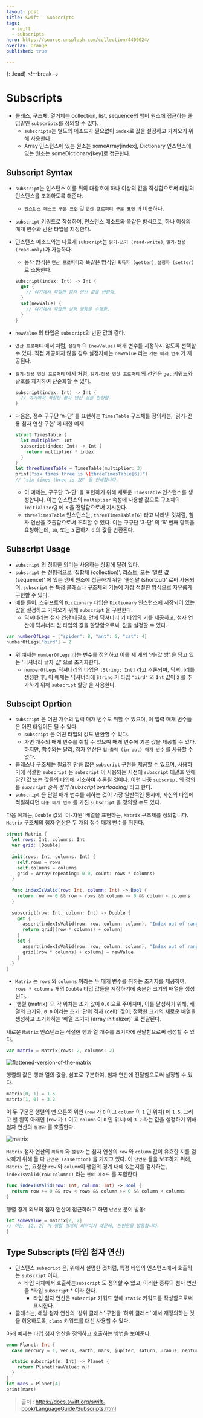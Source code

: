 ```yaml
---
layout: post
title: Swift - Subscripts
tags:
  - swift
  - subscripts
hero: https://source.unsplash.com/collection/4409024/
overlay: orange
published: true

---
```


{: .lead}
<!–-break-–>

# Subscripts 

- 클래스, 구조체, 열거체는 collection, list, sequence의 맴버 원소에 접근하는 줄임말인 `subscripts`를 정의할 수 있다.
  - `subscripts`는 별도의 메소드가 필요없이 `index`로 값을 설정하고 가져오기 위해 사용한다.
  - Array 인스턴스에 있는 원소는 someArray[index], Dictionary 인스턴스에 있는 원소는 someDictionary[key]로 접근한다.



## Subscript Syntax

- `subscript`는 인스턴스 이름 뒤의 대괄호에 하나 이상의 값을 작성함으로써 타입의 인스턴스를 조회하도록 해준다.

  - `안스턴스 메소드 구문 표현` 및 `연산 프로퍼티 구문 표현` 과 비슷하다.

- `subscript` 키워드로 작성하며, 인스턴스 메소드와 똑같은 방식으로, 하나 이상의 매개 변수와 반환 타입을 지정한다.

- 인스턴스 메소드와는 다르게 `subscript`는 `읽기-쓰기 (read-write)`, `읽기-전용 (read-only)`가 가능하다.

  - 동작 방식은 `연산 프로퍼티`과 똑같은 방식인 `획득자 (getter)`, `설정자 (setter)`로 소통한다. 

  ```swift
  subscript(index: Int) -> Int {  
    get {
      // 여기에서 적절한 첨자 연산 값을 반환함.
    }
    set(newValue) {
      // 여기에서 적합한 설정 행동을 수행함.
    }
  }
  ```

- `newValue` 의 타입은 `subscript`의 반환 값과 같다. 

- `연산 프로퍼티` 에서 처럼, `설정자` 의 `(newValue)` 매개 변수를 지정하지 않도록 선택할 수 있다. 직접 제공하지 않을 경우 설정자에는 `newValue` 라는 `기본 매개 변수` 가 제공된다.

- `읽기-전용 연산 프로퍼티` 에서 처럼, `읽기-전용 연산 프로퍼티` 의 선언은 `get` 키워드와 괄호를 제거하여 단순화할 수 있다.

  ```swift
  subscript(index: Int) -> Int {
    // 여기에서 적절한 첨자 연산 값을 반환함.
  }
  ```

- 다음은, 정수 구구단 ‘n-단’ 를 표현하는 `TimesTable` 구조체를 정의하는, ‘읽기-전용 첨자 연산 구현’ 에 대한 예제

  ```swift
  struct TimesTable {
    let multiplier: Int
    subscript(index: Int) -> Int {
      return multiplier * index
    }
  }
  let threeTimesTable = TimesTable(multiplier: 3)
  print("six times three is \(threeTimesTable[6])")
  // "six times three is 18" 을 인쇄합니다.
  ```

  - 이 예제는, 구구단 ‘3-단’ 을 표현하기 위해 새로운 `TimesTable` 인스턴스를 생성합니다. 이는 인스턴스의 `multiplier` 속성에 사용할 값으로 구조체의 `initializer`[3](https://xho95.github.io/swift/language/grammar/subscripts/2020/03/30/Subscripts.html#fn:initializer) 에 `3` 을 전달함으로써 지시한다.
  - `threeTimesTable` 인스턴스는, `threeTimesTable[6]` 라고 나타낸 것처럼, 첨자 연산을 호출함으로써 조회할 수 있다. 이는 구구단 ‘3-단’ 의 ‘6’ 번째 항목을 요청하는데, `18`, 또는 `3` 곱하기 `6` 의 값을 반환된다.
  
  

## Subscript Usage

-  `subscript` 의 정확한 의미는 사용하는 상황에 달려 있다. 
  - `subscript` 는 전형적으로 ‘집합체 (collection)’, 리스트, 또는 ‘일련 값 (sequence)’ 에 있는 멤버 원소에 접근하기 위한 ‘줄임말 (shortcut)’ 로써 사용되며, `subscript` 는 특정 클래스나 구조체의 기능에 가장 적절한 방식으로 자유롭게 구현할 수 있다.
- 예를 들어, 스위프트의 `Dictionary` 타입은 `Dictionary` 인스턴스에 저장되어 있는 값을 설정하고 가져오기 위해 `subscript` 을 구현한다.
  - 딕셔너리는 첨자 연산 대괄호 안에 딕셔너리 키 타입의 키를 제공하고, 첨자 연산에 딕셔너리 값 타입의 값을 할당함으로써, 값을 설정할 수 있다.

```swift
var numberOfLegs = ["spider": 8, "ant": 6, "cat": 4]
numberOfLegs["bird"] = 2
```

- 위 예제는 `numberOfLegs` 라는 변수를 정의하고 이를 세 개의 ‘키-값 쌍’ 을 담고 있는 ‘딕셔너리 글자 값’ 으로 초기화한다.
  -  `numberOfLegs` 딕셔너리의 타입은 `[String: Int]` 라고 추론되며, 딕셔너리를 생성한 후, 이 예제는 딕셔너리에 `String` 키 타입 `"bird"` 와 `Int` 값이 `2` 를 추가하기 위해 `subscript`  할당 을 사용한다.



## Subscipt Oprtion

- `subscript` 은 어떤 개수의 입력 매개 변수도 취할 수 있으며, 이 입력 매개 변수들은 어떤 타입이든 될 수 있다. 
  - `subscript` 은 어떤 타입의 값도 반환할 수 있다.
  - 가변 개수의 매개 변수를 취할 수 있으며 매개 변수에 기본 값을 제공할 수 있다. 하지만, 함수와는 달리, 첨자 연산은 `입-출력 (in-out) 매개 변수` 를 사용할 수 없다.
- 클래스나 구조체는 필요한 만큼 많은 `subscript`  구현을 제공할 수 있으며, 사용하기에 적절한 `subscript` 은 `subscript` 이 사용되는 시점에 `subscript`  대괄호 안에 담긴 값 또는 값들의 타입에 기초하여 추론될 것이다. 이런 다중 `subscript`  의 정의를 *`subscript`  중복 정의 (subscript overloading)* 라고 한다.
- `subscript` 은 단일 매개 변수를 취하는 것이 가장 일반적인 동시에, 자신의 타입에 적절하다면 `다중 매개 변수` 를 가진 `subscript` 을 정의할 수도 있다. 

다음 예제는, `Double` 값의 ‘이-차원’ 배열을 표현하는, `Matrix` 구조체를 정의합니다. `Matrix` 구조체의 첨자 연산은 두 개의 정수 매개 변수를 취한다.

```swift
struct Matrix {
  let rows: Int, columns: Int
  var grid: [Double]
  
  init(rows: Int, columns: Int) {
    self.rows = rows
    self.columns = columns
    grid = Array(repeating: 0.0, count: rows * columns)
  }
  
  func indexIsValid(row: Int, column: Int) -> Bool {
    return row >= 0 && row < rows && column >= 0 && column < columns
  }
  
  subscript(row: Int, column: Int) -> Double {
    get {
      assert(indexIsValid(row: row, column: column), "Index out of range")
      return grid[(row * columns) + column]
    }
    set {
      assert(indexIsValid(row: row, column: column), "Index out of range")
      grid[(row * columns) + column] = newValue
    }
  }
}
```

- `Matrix` 는 `rows` 와 `columns` 이라는 두 매개 변수를 취하는 초기자를 제공하여, `rows * columns` 개의 `Double` 타입 값들을 저장하기에 충분한 크기의 배열을 생성된다. 
- ‘행렬 (matrix)’ 의 각 위치는 초기 값이 `0.0` 으로 주어지며, 이를 달성하기 위해, 배열의 크기와, `0.0` 이라는 초기 ‘단위 격자 (cell)’ 값이, 정확한 크기의 새로운 배열을 생성하고 초기화하는 ‘배열 초기자 (array initializer)’ 로 전달된다.

새로운 `Matrix` 인스턴스는 적절한 행과 열 개수를 초기자에 전달함으로써 생성할 수 있다.

```swift
var matrix = Matrix(rows: 2, columns: 2)
```



![flattened-version-of-the-matrix](https://xho95.github.io/assets/Swift/Swift-Programming-Language/Subscripts-flattened-version-matrix.jpg)

행렬의 값은 행과 열의 값을, 쉼표로 구분하여, 첨자 연산에 전달함으로써 설정할 수 있다.

```swift
matrix[0, 1] = 1.5
matrix[1, 0] = 3.2
```

이 두 구문은 행렬의 맨 오른쪽 위인 (`row` 가 `0` 이고 `column` 이 `1` 인 위치) 에 `1.5`, 그리고 맨 왼쪽 아래인 (`row` 가 `1` 이고 `column` 이 `0` 인 위치) 에 `3.2` 라는 값을 설정하기 위해 첨자 연산의 `설정자` 를 호출한다.

![matrix](https://xho95.github.io/assets/Swift/Swift-Programming-Language/Subscripts-matrix.jpg)

`Matrix` 첨자 연산의 `획득자` 와 `설정자` 는 첨자 연산의 `row` 와 `column` 값이 유효한 지를 검사하기 위해 둘 다 `단언문 (assertion)` 을 가지고 있다. 이 `단언문` 들을 보조하기 위해, `Matrix` 는, 요청한 `row` 와 `column`이 행렬의 경계 내에 있는지를 검사하는, `indexIsValid(row:column:)` 라는 `편의 메소드` 를 포함한다.

```swift
func indexIsValid(row: Int, column: Int) -> Bool {
  return row >= 0 && row < rows && column >= 0 && column < columns
}
```

행렬 경계 외부의 첨자 연산에 접근하려고 하면 `단언문` 문이 발동:

```swift
let someValue = matrix[2, 2]
// 이는, [2, 2] 가 행렬 경계의 외부이기 때문에, 단언문을 발동합니다.
}
```





## Type Subscripts (타입 첨자 연산)

- 인스턴스 `subscript`  은, 위에서 설명한 것처럼, 특정 타입의 인스턴스에서 호출하는 `subscript`  이다.
  - 타입 자체에서 호출하는`subscript` 도 정의할 수 있고, 이러한 종류의 첨자 연산을 *타입 `subscript` * 이라 한다. 
    - 타입 첨자 연산은 `subscript` 키워드 앞에 `static` 키워드를 작성함으로써 표시한다. 
- 클래스는, 해당 첨자 연산의 ‘상위 클래스’ 구현을 ‘하위 클래스’ 에서 재정의하는 것을 허용하도록, `class` 키워드를 대신 사용할 수 있다. 

아래 예제는 타입 첨자 연산을 정의하고 호출하는 방법을 보여준다.

```swift
enum Planet: Int {
  case mercury = 1, venus, earth, mars, jupiter, saturn, uranus, neptune

  static subscript(n: Int) -> Planet {
    return Planet(rawValue: n)!
  }
}
let mars = Planet[4]
print(mars)
```



> 출처 : https://docs.swift.org/swift-book/LanguageGuide/Subscripts.html